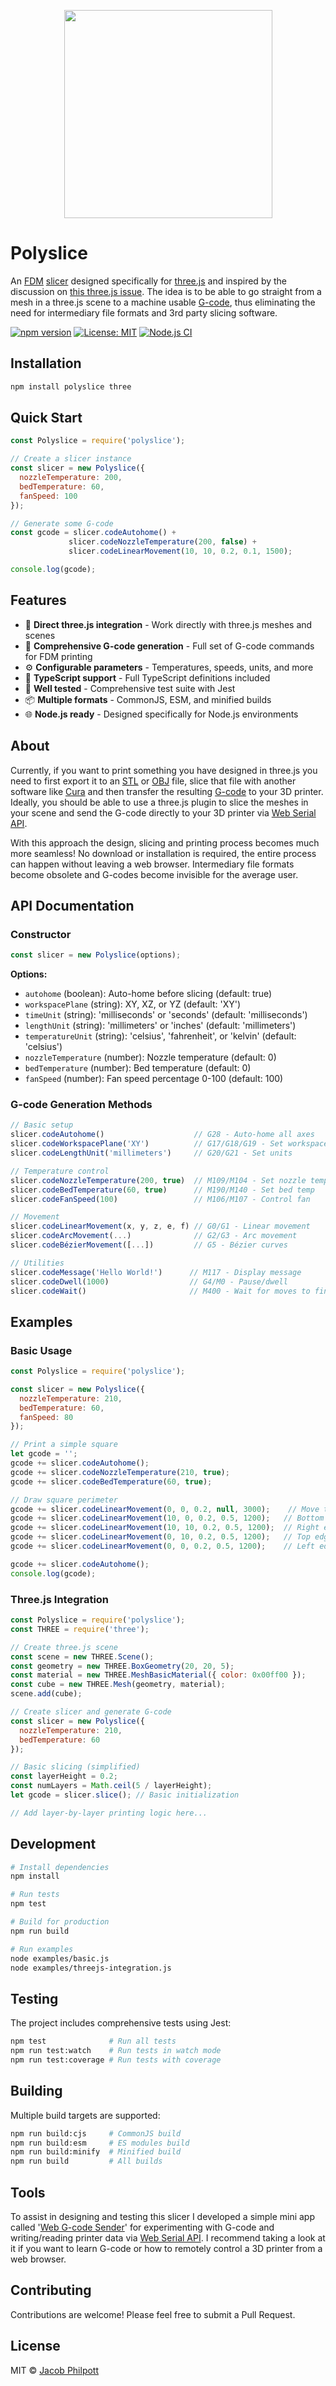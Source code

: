 <p align="center">
    <img width="333" height="333" src="https://raw.githubusercontent.com/jgphilpott/polyslice/refs/heads/main/imgs/favicon/black.png">
</p>

# Polyslice

An [FDM](https://en.wikipedia.org/wiki/Fused_filament_fabrication) [slicer](https://en.wikipedia.org/wiki/Slicer_(3D_printing)) designed specifically for [three.js](https://github.com/mrdoob/three.js) and inspired by the discussion on [this three.js issue](https://github.com/mrdoob/three.js/issues/17981). The idea is to be able to go straight from a mesh in a three.js scene to a machine usable [G-code](https://en.wikipedia.org/wiki/G-code), thus eliminating the need for intermediary file formats and 3rd party slicing software.

[![npm version](https://badge.fury.io/js/polyslice.svg)](https://badge.fury.io/js/polyslice)
[![License: MIT](https://img.shields.io/badge/License-MIT-yellow.svg)](https://opensource.org/licenses/MIT)
[![Node.js CI](https://github.com/jgphilpott/polyslice/workflows/Node.js%20CI/badge.svg)](https://github.com/jgphilpott/polyslice/actions)

## Installation

```bash
npm install polyslice three
```

## Quick Start

```javascript
const Polyslice = require('polyslice');

// Create a slicer instance
const slicer = new Polyslice({
  nozzleTemperature: 200,
  bedTemperature: 60,
  fanSpeed: 100
});

// Generate some G-code
const gcode = slicer.codeAutohome() + 
             slicer.codeNozzleTemperature(200, false) +
             slicer.codeLinearMovement(10, 10, 0.2, 0.1, 1500);

console.log(gcode);
```

## Features

- 🚀 **Direct three.js integration** - Work directly with three.js meshes and scenes
- 📝 **Comprehensive G-code generation** - Full set of G-code commands for FDM printing
- ⚙️ **Configurable parameters** - Temperatures, speeds, units, and more
- 🔧 **TypeScript support** - Full TypeScript definitions included
- 🧪 **Well tested** - Comprehensive test suite with Jest
- 📦 **Multiple formats** - CommonJS, ESM, and minified builds
- 🌐 **Node.js ready** - Designed specifically for Node.js environments

## About

Currently, if you want to print something you have designed in three.js you need to first export it to an [STL](https://en.wikipedia.org/wiki/STL_(file_format)) or [OBJ](https://en.wikipedia.org/wiki/Wavefront_.obj_file) file, slice that file with another software like [Cura](https://github.com/Ultimaker/Cura) and then transfer the resulting [G-code](https://en.wikipedia.org/wiki/G-code) to your 3D printer. Ideally, you should be able to use a three.js plugin to slice the meshes in your scene and send the G-code directly to your 3D printer via [Web Serial API](https://developer.mozilla.org/en-US/docs/Web/API/Web_Serial_API).

With this approach the design, slicing and printing process becomes much more seamless! No download or installation is required, the entire process can happen without leaving a web browser. Intermediary file formats become obsolete and G-codes become invisible for the average user.

## API Documentation

### Constructor

```javascript
const slicer = new Polyslice(options);
```

**Options:**
- `autohome` (boolean): Auto-home before slicing (default: true)
- `workspacePlane` (string): XY, XZ, or YZ (default: 'XY')  
- `timeUnit` (string): 'milliseconds' or 'seconds' (default: 'milliseconds')
- `lengthUnit` (string): 'millimeters' or 'inches' (default: 'millimeters')
- `temperatureUnit` (string): 'celsius', 'fahrenheit', or 'kelvin' (default: 'celsius')
- `nozzleTemperature` (number): Nozzle temperature (default: 0)
- `bedTemperature` (number): Bed temperature (default: 0)
- `fanSpeed` (number): Fan speed percentage 0-100 (default: 100)

### G-code Generation Methods

```javascript
// Basic setup
slicer.codeAutohome()                    // G28 - Auto-home all axes
slicer.codeWorkspacePlane('XY')          // G17/G18/G19 - Set workspace plane
slicer.codeLengthUnit('millimeters')     // G20/G21 - Set units

// Temperature control  
slicer.codeNozzleTemperature(200, true)  // M109/M104 - Set nozzle temp
slicer.codeBedTemperature(60, true)      // M190/M140 - Set bed temp
slicer.codeFanSpeed(100)                 // M106/M107 - Control fan

// Movement
slicer.codeLinearMovement(x, y, z, e, f) // G0/G1 - Linear movement
slicer.codeArcMovement(...)              // G2/G3 - Arc movement
slicer.codeBézierMovement([...])         // G5 - Bézier curves

// Utilities
slicer.codeMessage('Hello World!')      // M117 - Display message
slicer.codeDwell(1000)                  // G4/M0 - Pause/dwell
slicer.codeWait()                       // M400 - Wait for moves to finish
```

## Examples

### Basic Usage

```javascript
const Polyslice = require('polyslice');

const slicer = new Polyslice({
  nozzleTemperature: 210,
  bedTemperature: 60,
  fanSpeed: 80
});

// Print a simple square
let gcode = '';
gcode += slicer.codeAutohome();
gcode += slicer.codeNozzleTemperature(210, true);
gcode += slicer.codeBedTemperature(60, true);

// Draw square perimeter  
gcode += slicer.codeLinearMovement(0, 0, 0.2, null, 3000);    // Move to start
gcode += slicer.codeLinearMovement(10, 0, 0.2, 0.5, 1200);   // Bottom edge
gcode += slicer.codeLinearMovement(10, 10, 0.2, 0.5, 1200);  // Right edge  
gcode += slicer.codeLinearMovement(0, 10, 0.2, 0.5, 1200);   // Top edge
gcode += slicer.codeLinearMovement(0, 0, 0.2, 0.5, 1200);    // Left edge

gcode += slicer.codeAutohome();
console.log(gcode);
```

### Three.js Integration

```javascript
const Polyslice = require('polyslice');
const THREE = require('three');

// Create three.js scene
const scene = new THREE.Scene();
const geometry = new THREE.BoxGeometry(20, 20, 5);
const material = new THREE.MeshBasicMaterial({ color: 0x00ff00 });
const cube = new THREE.Mesh(geometry, material);
scene.add(cube);

// Create slicer and generate G-code
const slicer = new Polyslice({
  nozzleTemperature: 210,
  bedTemperature: 60
});

// Basic slicing (simplified)
const layerHeight = 0.2;
const numLayers = Math.ceil(5 / layerHeight);
let gcode = slicer.slice(); // Basic initialization

// Add layer-by-layer printing logic here...
```

## Development

```bash
# Install dependencies
npm install

# Run tests
npm test

# Build for production
npm run build

# Run examples
node examples/basic.js
node examples/threejs-integration.js
```

## Testing

The project includes comprehensive tests using Jest:

```bash
npm test              # Run all tests
npm run test:watch    # Run tests in watch mode  
npm run test:coverage # Run tests with coverage
```

## Building

Multiple build targets are supported:

```bash
npm run build:cjs     # CommonJS build
npm run build:esm     # ES modules build  
npm run build:minify  # Minified build
npm run build         # All builds
```

## Tools

To assist in designing and testing this slicer I developed a simple mini app called '[Web G-code Sender](https://jgphilpott.github.io/polyslice/serial/browser/sender.html)' for experimenting with G-code and writing/reading printer data via [Web Serial API](https://developer.mozilla.org/en-US/docs/Web/API/Web_Serial_API). I recommend taking a look at it if you want to learn G-code or how to remotely control a 3D printer from a web browser.

## Contributing

Contributions are welcome! Please feel free to submit a Pull Request.

## License

MIT © [Jacob Philpott](https://github.com/jgphilpott)
